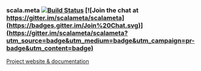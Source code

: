 ### scala.meta [![Build Status](http://fommil.com/api/badges/scalameta/scalameta/status.svg)](http://fommil.com/scalameta/scalameta) [![Join the chat at https://gitter.im/scalameta/scalameta](https://badges.gitter.im/Join%20Chat.svg)](https://gitter.im/scalameta/scalameta?utm_source=badge&utm_medium=badge&utm_campaign=pr-badge&utm_content=badge)

[Project website & documentation](http://scalameta.org/)